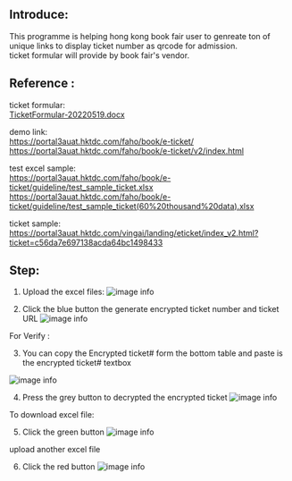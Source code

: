 

## Introduce:

This programme is helping hong kong book fair user to genreate ton of unique links to display ticket number as qrcode for admission.<br>
ticket formular will provide by book fair's vendor.


## Reference :

ticket formular:<br>
[TicketFormular-20220519.docx](https://github.com/LargeEagle/bookfair2022_e-ticket/files/11316623/TicketFormular-20220519.docx)


demo link: <br />
https://portal3auat.hktdc.com/faho/book/e-ticket/  <br />
https://portal3auat.hktdc.com/faho/book/e-ticket/v2/index.html


test excel sample:  <br />
https://portal3auat.hktdc.com/faho/book/e-ticket/guideline/test_sample_ticket.xlsx  <br />
https://portal3auat.hktdc.com/faho/book/e-ticket/guideline/test_sample_ticket(60%20thousand%20data).xlsx


ticket sample:<br>
https://portal3auat.hktdc.com/vingai/landing/eticket/index_v2.html?ticket=c56da7e697138acda64bc1498433




## Step:

1. Upload the excel files:
![image info](https://portal3auat.hktdc.com/faho/book/e-ticket/guideline/step01.png)
 



2. Click the blue button the generate encrypted ticket number and ticket URL
![image info](https://portal3auat.hktdc.com/faho/book/e-ticket/guideline/step02.png)
 




For Verify :

3. You can copy the Encrypted ticket# form the bottom table and paste is the encrypted ticket# textbox

 ![image info](https://portal3auat.hktdc.com/faho/book/e-ticket/guideline/step03.png)


4. Press the grey button to decrypted the encrypted ticket
![image info](https://portal3auat.hktdc.com/faho/book/e-ticket/guideline/step04.png)

 


To download excel file:

5. Click the green button
 ![image info](https://portal3auat.hktdc.com/faho/book/e-ticket/guideline/step05.png)




upload another excel file

6. Click the red button
![image info](https://portal3auat.hktdc.com/faho/book/e-ticket/guideline/step06.png)
